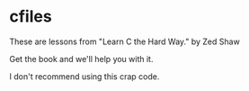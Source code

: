 # cfiles

These are lessons from "Learn C the Hard Way." by Zed Shaw

Get the book and we'll help you with it.

I don't recommend using this crap code.
